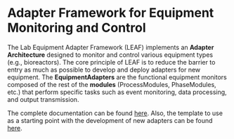 # Adapter Framework for Equipment Monitoring and Control

The Lab Equipment Adapter Framework (LEAF) implements an **Adapter Architecture** designed to monitor and control various equipment types (e.g., bioreactors). The core principle of LEAF is to reduce the barrier to entry as much as possible to develop and deploy adapters for new equipment. The **EquipmentAdapters** are the functional equipment monitors composed of the rest of the **modules** (ProcessModules, PhaseModules, etc.) that perform specific tasks such as event monitoring, data processing, and output transmission.

The complete documentation can be found [here](http://leaf.systemsbiology.nl). Also, the template to use as a starting point with the development of new adapters can be found [here](https://gitlab.com/LabEquipmentAdapterFramework/leaf-adapters/leaf-template).
